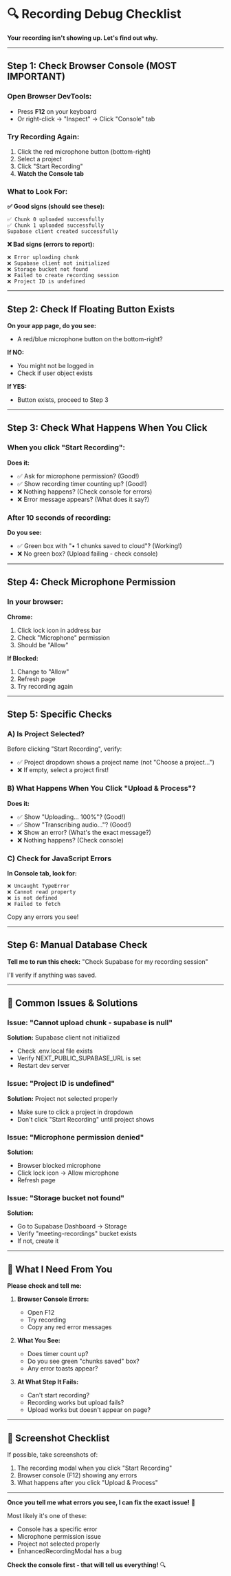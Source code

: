 # 🔍 Recording Debug Checklist

**Your recording isn't showing up. Let's find out why.**

---

## Step 1: Check Browser Console (MOST IMPORTANT)

### Open Browser DevTools:
- Press **F12** on your keyboard
- Or right-click → "Inspect" → Click "Console" tab

### Try Recording Again:

1. Click the red microphone button (bottom-right)
2. Select a project
3. Click "Start Recording"
4. **Watch the Console tab**

### What to Look For:

**✅ Good signs (should see these):**
```
✅ Chunk 0 uploaded successfully
✅ Chunk 1 uploaded successfully
Supabase client created successfully
```

**❌ Bad signs (errors to report):**
```
❌ Error uploading chunk
❌ Supabase client not initialized
❌ Storage bucket not found
❌ Failed to create recording session
❌ Project ID is undefined
```

---

## Step 2: Check If Floating Button Exists

**On your app page, do you see:**
- A red/blue microphone button on the bottom-right?

**If NO:**
- You might not be logged in
- Check if user object exists

**If YES:**
- Button exists, proceed to Step 3

---

## Step 3: Check What Happens When You Click

### When you click "Start Recording":

**Does it:**
- ✅ Ask for microphone permission? (Good!)
- ✅ Show recording timer counting up? (Good!)
- ❌ Nothing happens? (Check console for errors)
- ❌ Error message appears? (What does it say?)

### After 10 seconds of recording:

**Do you see:**
- ✅ Green box with "• 1 chunks saved to cloud"? (Working!)
- ❌ No green box? (Upload failing - check console)

---

## Step 4: Check Microphone Permission

### In your browser:

**Chrome:**
1. Click lock icon in address bar
2. Check "Microphone" permission
3. Should be "Allow"

**If Blocked:**
1. Change to "Allow"
2. Refresh page
3. Try recording again

---

## Step 5: Specific Checks

### A) Is Project Selected?

Before clicking "Start Recording", verify:
- ✅ Project dropdown shows a project name (not "Choose a project...")
- ❌ If empty, select a project first!

### B) What Happens When You Click "Upload & Process"?

**Does it:**
- ✅ Show "Uploading... 100%"? (Good!)
- ✅ Show "Transcribing audio..."? (Good!)
- ❌ Show an error? (What's the exact message?)
- ❌ Nothing happens? (Check console)

### C) Check for JavaScript Errors

**In Console tab, look for:**
```
❌ Uncaught TypeError
❌ Cannot read property
❌ is not defined
❌ Failed to fetch
```

Copy any errors you see!

---

## Step 6: Manual Database Check

**Tell me to run this check:**
"Check Supabase for my recording session"

I'll verify if anything was saved.

---

## 🐛 Common Issues & Solutions

### Issue: "Cannot upload chunk - supabase is null"
**Solution:** Supabase client not initialized
- Check .env.local file exists
- Verify NEXT_PUBLIC_SUPABASE_URL is set
- Restart dev server

### Issue: "Project ID is undefined"
**Solution:** Project not selected properly
- Make sure to click a project in dropdown
- Don't click "Start Recording" until project shows

### Issue: "Microphone permission denied"
**Solution:**
- Browser blocked microphone
- Click lock icon → Allow microphone
- Refresh page

### Issue: "Storage bucket not found"
**Solution:**
- Go to Supabase Dashboard → Storage
- Verify "meeting-recordings" bucket exists
- If not, create it

---

## 🎯 What I Need From You

**Please check and tell me:**

1. **Browser Console Errors:**
   - Open F12
   - Try recording
   - Copy any red error messages

2. **What You See:**
   - Does timer count up?
   - Do you see green "chunks saved" box?
   - Any error toasts appear?

3. **At What Step It Fails:**
   - Can't start recording?
   - Recording works but upload fails?
   - Upload works but doesn't appear on page?

---

## 📸 Screenshot Checklist

If possible, take screenshots of:
1. The recording modal when you click "Start Recording"
2. Browser console (F12) showing any errors
3. What happens after you click "Upload & Process"

---

**Once you tell me what errors you see, I can fix the exact issue!** 🔧

Most likely it's one of these:
- Console has a specific error
- Microphone permission issue
- Project not selected properly
- EnhancedRecordingModal has a bug

**Check the console first - that will tell us everything!** 🔍




